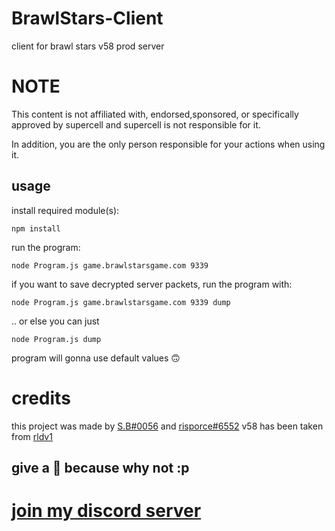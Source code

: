 # BrawlStars-Client
client for brawl stars v58 prod server

# NOTE
This content is not affiliated with, endorsed,sponsored, or specifically approved by supercell and supercell is not responsible for it.

In addition, you are the only person responsible for your actions when using it.

## usage 
install required module(s):
```
npm install 
```
run the program:
```
node Program.js game.brawlstarsgame.com 9339
```
if you want to save decrypted server packets, run the program with:
```
node Program.js game.brawlstarsgame.com 9339 dump
```
.. or else you can just
```
node Program.js dump
```
program will gonna use default values 🙃

# credits
this project was made by [S.B#0056](https://github.com/HaccerCat) and [risporce#6552](https://github.com/risporce)
v58 has been taken from [rldv1](https://t.me/c/2389336056/3/2033)

## give a 🌟 because why not :p

# [join my discord server](https://discord.gg/qMyFbEbSKM)
